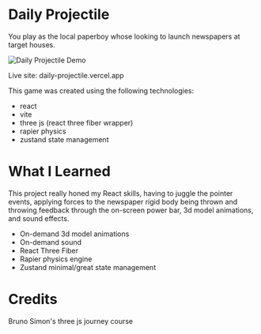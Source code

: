 # Daily Projectile
You play as the local paperboy whose looking to launch newspapers at target houses.

![Daily Projectile Demo](https://github.com/Ianshaw93/Daily-Projectile/assets/76686112/c11ecfc1-2f03-446b-87d7-ca9daabe8e36)

Live site: daily-projectile.vercel.app

This game was created using the following technologies:
* react
* vite
* three js (react three fiber wrapper)
* rapier physics
* zustand state management

# What I Learned
This project really honed my React skills, having to juggle the pointer events, applying forces to the newspaper rigid body being thrown and throwing feedback through the on-screen power bar, 3d model animations, and sound effects.

* On-demand 3d model animations
* On-demand sound
* React Three Fiber
* Rapier physics engine
* Zustand minimal/great state management

# Credits
Bruno Simon's three js journey course


